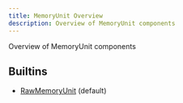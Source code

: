 ```yaml
---
title: MemoryUnit Overview
description: Overview of MemoryUnit components
---
```

Overview of MemoryUnit components
## Builtins
* [RawMemoryUnit](/docs/components/memoryunit/rawmemoryunit/) (default)